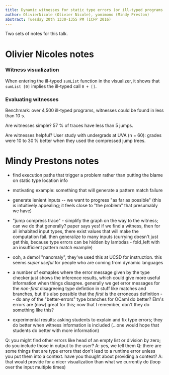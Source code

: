 ```yaml
---
title: Dynamic witnesses for static type errors (or ill-typed programs usually go wrong)
author: OlivierNicole (Olivier Nicole), yomimono (Mindy Preston)
abstract: Tuesday 20th 1330-1355 PM (ICFP 2016)
---
```


Two sets of notes for this talk.

# Olivier Nicoles notes

### Witness visualization

When entering the ill-typed `sumList` function in the visualizer, it shows that
`sumList [0]` implies the ill-typed call `0 + []`.

### Evaluating witnesses

Benchmark: over 4,500 ill-typed programs, witnesses could be found in less than
10 s.

Are witnesses simple? 57 % of traces have less than 5 jumps.

Are witnesses helpful? User study with undergrads at UVA (n = 60): grades were
10 to 30 % better when they used the compressed jump trees.

# Mindy Prestons notes

* find execution paths that trigger a problem rather than putting the blame on static type location info

* motivating example: something that will generate a pattern match failure
* generate lenient inputs -- we want to progress "as far as possible" (this is intuitively appealing; it feels close to "the problem" that presumably we have)
* "jump compress trace" - simplify the graph on the way to the witness; can we do that generally? paper says yes!  if we find a witness, then for all inhabited input types, there exist values that will make the computation fail.  then generalize to many inputs (currying doesn't just get this, because type errors can be hidden by lambdas - fold_left with an insufficient pattern match example)
* ooh, a demo!  "nanomaly", they've used this at UCSD for instruction.  this seems *super useful* for people who are coming from dynamic languages
* a number of exmaples where the error message given by the type checker just shows the inference results, which could give more useful information when things disagree.  generally we get error messages for the *non-first* disagreeing type defintion in stuff like matches and branches, but it's also possible that the *first* is the erroneous definition -- do any of the "better-errors" type branches for OCaml do better?  Elm's errors are (now) great for this; now that I remember, don't they do something like this?
* experimental results: asking students to explain and fix type errors; they do better when witness information is included (...one would hope that students do better with more information)

Q: you might find other errors like head of an empty list or division by zero; do you include those in output to the user? A: yes, we tell them Q: there are some things that are type errors that don't lead to a runtime error unless you put them into a context. have you thought about providing a context? A: that would provide for a nicer visualization than what we currently do (loop over the input multiple times)

